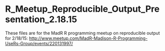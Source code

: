 # R_Meetup_Reproducible_Output_Presentation_2.18.15
These files are for the MadR R programming meetup on reproducible output for 2/18/15: http://www.meetup.com/MadR-Madison-R-Programming-UseRs-Group/events/220131997/
